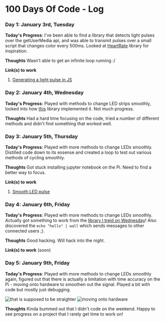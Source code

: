 # 100 Days Of Code - Log

### Day 1: January 3rd, Tuesday

**Today's Progress**: I've been able to find a library that detects light pulses over the getUserMedia api, and was able to transmit pulses over a small script that changes color every 500ms. Looked at [HeartRate](https://github.com/gfwilliams/HeartRate) library for inspiration.

**Thoughts** Wasn't able to get an infinite loop running :/

**Link(s) to work**
1. [Generating a light pulse in JS](https://codepen.io/anon/pen/ggYyQa)


### Day 2: January 4th, Wednesday

**Today's Progress**: Played with methods to change LED strips smoothly, looked into how [this](https://github.com/apexskier/ledDriver) library implemented it. Not much progress.

**Thoughts** Had a hard time focusing on the code, tried a number of different methods and didn't find something that worked well.

### Day 3: January 5th, Thursday

**Today's Progress**: Played with more methods to change LEDs smoothly. Distilled code down to its essense and created a loop to test out various methods of cycling smoothly. 

**Thoughts** Got stuck installing jupyter notebook on the Pi. Need to find a better way to focus.

**Link(s) to work**
1. [Smooth LED pulse](https://gist.github.com/sasha42/ff25bb59b50adf03359bb1d3265d8d78)

### Day 4: January 6th, Friday

**Today's Progress**: Played with more methods to change LEDs smoothly. Actually got something to work from the [library I treid on Wednesday](https://github.com/apexskier/ledDriver)! Also discovered the `echo "hello" | wall` which sends messages to other connected users ;).

**Thoughts** Good hacking. Will hack into the night.

**Link(s) to work** (soon)

### Day 5: January 9th, Friday

**Today's Progress**: Played with more methods to change LEDs smoothly again, figured out that there is actually a limitation with time accuracy on the Pi - moving onto hardware to smoothen out the signal. Played a bit with code but mostly just debugging.

![that is supposed to be straighter](https://cloud.githubusercontent.com/assets/1775702/21787055/67aeb1f2-d6c7-11e6-8282-1959c85be0fb.png)
![moving onto hardware](https://cloud.githubusercontent.com/assets/1775702/21787089/8872525e-d6c7-11e6-95ab-c500d833307c.png)

**Thoughts** Kinda bummed out that I didn't code on the weekend. Happy to see progress on a project that I rarely get time to work on!